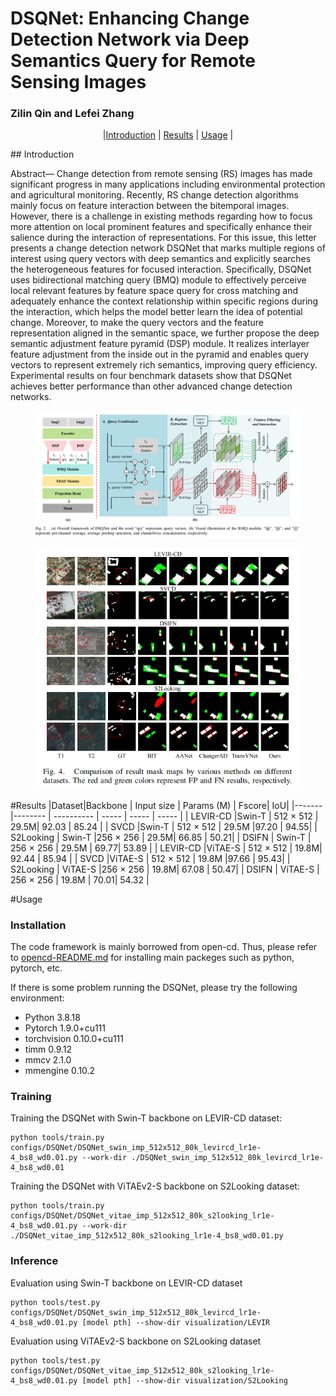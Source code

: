# DSQNet: Enhancing Change Detection Network via Deep Semantics Query for Remote Sensing Images
### Zilin Qin and Lefei Zhang

<p align="center">
  |<a href="#introduction">Introduction</a> |
  <a href="#Results">Results</a> |
  <a href="#usage">Usage</a> |
</p >
## Introduction

Abstract— Change detection from remote sensing (RS) images has made significant progress in many applications including environmental
protection and agricultural monitoring. Recently, RS change detection
algorithms mainly focus on feature interaction between the bitemporal
images. However, there is a challenge in existing methods regarding
how to focus more attention on local prominent features and specifically
enhance their salience during the interaction of representations. For this
issue, this letter presents a change detection network DSQNet that marks
multiple regions of interest using query vectors with deep semantics and
explicitly searches the heterogeneous features for focused interaction.
Specifically, DSQNet uses bidirectional matching query (BMQ) module
to effectively perceive local relevant features by feature space query
for cross matching and adequately enhance the context relationship
within specific regions during the interaction, which helps the model
better learn the idea of potential change. Moreover, to make the query
vectors and the feature representation aligned in the semantic space,
we further propose the deep semantic adjustment feature pyramid (DSP)
module. It realizes interlayer feature adjustment from the inside out
in the pyramid and enables query vectors to represent extremely rich
semantics, improving query efficiency. Experimental results on four
benchmark datasets show that DSQNet achieves better performance than
other advanced change detection networks.

<figure>
<img src=DSQNet_framework.png>
</figure>
<figure>
<div align="center">
<img src=myvisualization.png>
</div>
</figure>

#Results
|Dataset|Backbone | Input size | Params (M) | Fscore| IoU|
|-------|-------- | ----------  | ----- | ----- | ----- |
| LEVIR-CD |Swin-T | 512 × 512 | 29.5M| 92.03 | 85.24 |
| SVCD |Swin-T |  512 × 512 | 29.5M |97.20 | 94.55|
| S2Looking | Swin-T |256 × 256 | 29.5M| 66.85 | 50.21|
| DSIFN | Swin-T | 256 × 256 | 29.5M | 69.77| 53.89 |
| LEVIR-CD |ViTAE-S | 512 × 512 | 19.8M| 92.44 | 85.94 |
| SVCD |ViTAE-S |  512 × 512 | 19.8M |97.66 | 95.43|
| S2Looking | ViTAE-S |256 × 256 | 19.8M| 67.08 | 50.47|
| DSIFN | ViTAE-S | 256 × 256 | 19.8M | 70.01| 54.32 |

#Usage
### Installation
The code framework is mainly borrowed from open-cd. Thus,
please refer to [opencd-README.md](https://github.com/likyoo/open-cd/blob/main/README.md) for installing main packeges such as python, pytorch, etc.

If there is some problem running the DSQNet, please try the following environment:
- Python 3.8.18
- Pytorch 1.9.0+cu111
- torchvision 0.10.0+cu111
- timm 0.9.12
- mmcv 2.1.0
- mmengine 0.10.2
  
### Training

Training the DSQNet with Swin-T backbone on LEVIR-CD dataset: 

```
python tools/train.py configs/DSQNet/DSQNet_swin_imp_512x512_80k_levircd_lr1e-4_bs8_wd0.01.py --work-dir ./DSQNet_swin_imp_512x512_80k_levircd_lr1e-4_bs8_wd0.01
```

Training the DSQNet with ViTAEv2-S backbone on S2Looking dataset: 

```
python tools/train.py configs/DSQNet/DSQNet_vitae_imp_512x512_80k_s2looking_lr1e-4_bs8_wd0.01.py --work-dir ./DSQNet_vitae_imp_512x512_80k_s2looking_lr1e-4_bs8_wd0.01.py
```

### Inference

Evaluation using Swin-T backbone on LEVIR-CD dataset

```
python tools/test.py configs/DSQNet/DSQNet_swin_imp_512x512_80k_levircd_lr1e-4_bs8_wd0.01.py [model pth] --show-dir visualization/LEVIR
```

Evaluation using ViTAEv2-S backbone on S2Looking dataset

```
python tools/test.py configs/DSQNet/DSQNet_vitae_imp_512x512_80k_s2looking_lr1e-4_bs8_wd0.01.py [model pth] --show-dir visualization/S2Looking
```

